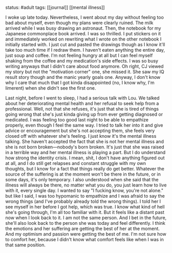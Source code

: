 status: #adult 
tags: [[journal]] [[mental illness]] 

I woke up late today. Nevertheless, I went about my day without feeling too bad about myself, even though my plans were clearly ruined. The milk arrived while I was busy drawing an astronaut. Then, the notebook for my Japanese commonplace book arrived. I was so thrilled. I put stickers on it and immediately worked on rewriting what I wrote on the other notebook I initially started with. I just cut and pasted the drawings though as I know it'll take too much time if I redraw them. I haven't eaten anything the entire day, just soup and coffee. I'm not feeling hungry at all but I can feel myself shaking from the coffee and my medication's side effects. I was so busy writing anyways that I didn't care about food anymore. Oh right, CJ viewed my story but not the "motivation corner" one, she missed it. She saw my IQ result story though and the manic yearly goals one. Anyway, I don't know why I care that much that I got kinda disappointed (no, I know why, I'm limerent) when she didn't see the first one. 
  
Last night, before I went to sleep, I had a serious talk with Lou. We talked about her deteriorating mental health and her refusal to seek help from a professional. Well, not that she refuses, it's just that she is tired of things going wrong that she's just kinda giving up from ever getting diagnosed or medicated. I was feeling too good last night to be able to empathize properly, even though I feel the same way. I tried to talk her into it and give advice or encouragement but she's not accepting them, she feels very closed off with whatever she's feeling. I just know it's the mental illness talking. She haven't accepted the fact that she is not her mental illness and she is not born broken—nobody's born broken. It's just that she was raised in a terrible way and her mental illness is playing a part. But I do understand how strong the identity crisis. I mean, shit, I don't have anything figured out at all, and I do still get relapses and constant struggle with my own thoughts, but I know for a fact that things really do get better. Whatever the source of the suffering is at the moment won't be there in the future, or in some days, it's only temporary. I also understood when she said that the illness will always be there, no matter what you do, you just learn how to live with it, every single day. I wanted to say "I fucking know, you're not alone." but like I said, I was too hypomanic to empathize and I was afraid to say the wrong things (and I've probably already told the wrong things). I told her I see myself in her before I got help, which was true. I know what kind of hell she's going through, I'm all too familiar with it. But it feels like a distant past now when I look back to it. I am not the same person. And I bet in the future, she'll also look back to the person she was today and feel differently. I think the emotions and her suffering are getting the best of her at the moment. And my optimism and passion were getting the best of me. I'm not sure how to comfort her, because I didn't know what comfort feels like when I was in that same position.